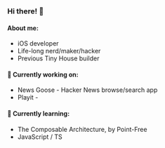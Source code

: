 ### Hi there! 👋

#### About me:
- iOS developer
- Life-long nerd/maker/hacker
- Previous Tiny House builder

#### 🔭 Currently working on:
- News Goose - Hacker News browse/search app
- Playit - 

#### 🌱 Currently learning:
- The Composable Architecture, by Point-Free
- JavaScript / TS

<!--
- 👯 I’m looking to collaborate on ...
- 🤔 I’m looking for help with ...
- 💬 Ask me about ...
- 📫 How to reach me: ...
- 😄 Pronouns: ...
- ⚡ Fun fact: ...

**chadparker/chadparker** is a ✨ _special_ ✨ repository because its `README.md` (this file) appears on your GitHub profile.

Here are some ideas to get you started:
-->
